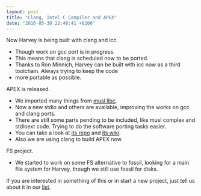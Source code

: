 ```yaml
---
layout: post
title: "Clang, Intel C Compiler and APEX"
date: "2016-05-30 22:40:41 +0200"
---
```


Now Harvey is being built with clang and icc.

* Though work on gcc port is in progress.
* This means that clang is scheduled now to be ported.
* Thanks to Ron Minnich, Harvey can be built with icc now as a third toolchain. Always trying to keep the code
* more portable as possible.

APEX is released.

* We imported many things from [musl libc](https://www.musl-libc.org/).
* Now a new stdio and others are available, improving the works on gcc and clang ports.
* There are still some parts pending to be included, like musl complex and stdioext code. Trying to do the software porting tasks easier.
* You can take a look at [its repo](https://github.com/Harvey-OS/apex) and [its wiki](https://github.com/Harvey-OS/apex/wiki).
* Also we are using clang to build APEX now.

FS project.

* We started to work on some FS alternative to fossil, looking for a main file system for Harvey, though we still use fossil for disks.

If you are interested in something of this or in start a new project, just tell us about it in our [list](http://groups.google.com/forum/#!forum/harvey).
